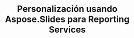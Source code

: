 ---
title: Personalización usando Aspose.Slides para Reporting Services
type: docs
weight: 70
url: /es/reportingservices/customization-using-aspose-slides-for-reporting-services/
---